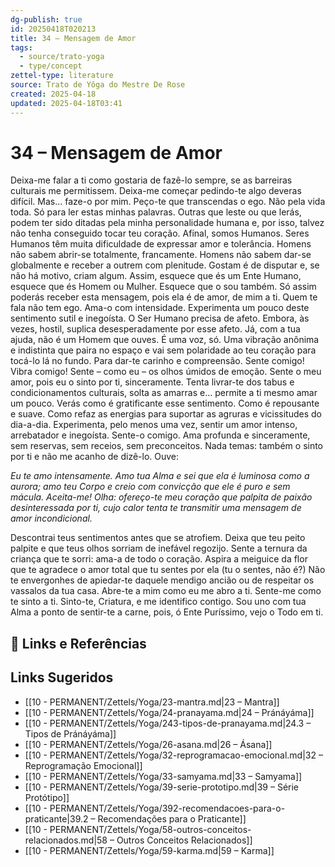 ```yaml
---
dg-publish: true
id: 20250418T020213
title: 34 – Mensagem de Amor
tags:
  - source/trato-yoga
  - type/concept
zettel-type: literature
source: Trato de Yôga do Mestre De Rose
created: 2025-04-18
updated: 2025-04-18T03:41
---
```


# 34 – Mensagem de Amor

Deixa-me falar a ti como gostaria de fazê-lo sempre, se as barreiras culturais me permitissem. Deixa-me começar pedindo-te algo deveras difícil. Mas... faze-o por mim. Peço-te que transcendas o ego. Não pela vida toda. Só para ler estas minhas palavras. Outras que leste ou que lerás, podem ter sido ditadas pela minha personalidade humana e, por isso, talvez não tenha conseguido tocar teu coração. Afinal, somos Humanos. Seres Humanos têm muita dificuldade de expressar amor e tolerância. Homens não sabem abrir-se totalmente, francamente. Homens não sabem dar-se globalmente e receber a outrem com plenitude. Gostam é de disputar e, se não há motivo, criam algum. Assim, esquece que és um Ente Humano, esquece que és Homem ou Mulher. Esquece que o sou também. Só assim poderás receber esta mensagem, pois ela é de amor, de mim a ti. Quem te fala não tem ego. Ama-o com intensidade. Experimenta um pouco deste sentimento sutil e inegoísta. O Ser Humano precisa de afeto. Embora, às vezes, hostil, suplica desesperadamente por esse afeto. Já, com a tua ajuda, não é um Homem que ouves. É uma voz, só. Uma vibração anônima e indistinta que paira no espaço e vai sem polaridade ao teu coração para tocá-lo lá no fundo. Para dar-te carinho e compreensão. Sente comigo! Vibra comigo! Sente – como eu – os olhos úmidos de emoção. Sente o meu amor, pois eu o sinto por ti, sinceramente. Tenta livrar-te dos tabus e condicionamentos culturais, solta as amarras e... permite a ti mesmo amar um pouco. Verás como é gratificante esse sentimento. Como é repousante e suave. Como refaz as energias para suportar as agruras e vicissitudes do dia-a-dia. Experimenta, pelo menos uma vez, sentir um amor intenso, arrebatador e inegoísta. Sente-o comigo. Ama profunda e sinceramente, sem reservas, sem receios, sem preconceitos. Nada temas: também o sinto por ti e não me acanho de dizê-lo. Ouve:

*Eu te amo intensamente. Amo tua Alma e sei que ela é luminosa como a aurora; amo teu Corpo e creio com convicção que ele é puro e sem mácula. Aceita-me! Olha: ofereço-te meu coração que palpita de paixão desinteressada por ti, cujo calor tenta te transmitir uma mensagem de amor incondicional.*

Descontrai teus sentimentos antes que se atrofiem. Deixa que teu peito palpite e que teus olhos sorriam de inefável regozijo. Sente a ternura da criança que te sorri: ama-a de todo o coração. Aspira a meiguice da flor que te agradece o amor total que tu sentes por ela (tu o sentes, não é?) Não te envergonhes de apiedar-te daquele mendigo ancião ou de respeitar os vassalos da tua casa. Abre-te a mim como eu me abro a ti. Sente-me como te sinto a ti. Sinto-te, Criatura, e me identifico contigo. Sou uno com tua Alma a ponto de sentir-te a carne, pois, ó Ente Puríssimo, vejo o Todo em ti.

## 🔗 Links e Referências

## Links Sugeridos

- [[10 - PERMANENT/Zettels/Yoga/23-mantra.md\|23 – Mantra]]
- [[10 - PERMANENT/Zettels/Yoga/24-pranayama.md\|24 – Pránáyáma]]
- [[10 - PERMANENT/Zettels/Yoga/243-tipos-de-pranayama.md\|24.3 – Tipos de Pránáyáma]]
- [[10 - PERMANENT/Zettels/Yoga/26-asana.md\|26 – Ásana]]
- [[10 - PERMANENT/Zettels/Yoga/32-reprogramacao-emocional.md\|32 – Reprogramação Emocional]]
- [[10 - PERMANENT/Zettels/Yoga/33-samyama.md\|33 – Samyama]]
- [[10 - PERMANENT/Zettels/Yoga/39-serie-prototipo.md\|39 – Série Protótipo]]
- [[10 - PERMANENT/Zettels/Yoga/392-recomendacoes-para-o-praticante\|39.2 – Recomendações para o Praticante]]
- [[10 - PERMANENT/Zettels/Yoga/58-outros-conceitos-relacionados.md\|58 – Outros Conceitos Relacionados]]
- [[10 - PERMANENT/Zettels/Yoga/59-karma.md\|59 – Karma]]